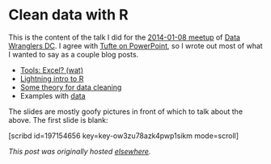 # Clean data with R



This is the content of the talk I did for the&#160;<a href="http://www.meetup.com/Data-Wranglers-DC/events/154160282/">2014-01-08 meetup</a> of&#160;<a href="http://www.meetup.com/Data-Wranglers-DC/">Data Wranglers DC</a>. I agree with <a href="http://users.ha.uth.gr/tgd/pt0501/09/Tufte.pdf">Tufte on PowerPoint</a>, so I wrote out most of what I wanted to say as a couple blog posts.

<ul>
	<li><a href="http://planspace.org/2013/12/31/excel-two-thousand-and-wat/">Tools: Excel? (wat)</a></li>
	<li><a href="http://planspace.org/2014/01/01/the-shortest-introduction-to-r-2/">Lightning intro to R</a></li>
	<li><a href="http://planspace.org/2014/01/04/some-theory-and-practice-for-data-cleaning/">Some theory for data cleaning</a></li>
	<li>Examples with <a href="https://github.com/ajschumacher/clean_data_with_R">data</a>
</li>
</ul>
The slides are mostly goofy pictures in front of which to talk about the above. The first slide is blank:

[scribd id=197154656 key=key-ow3zu78azk4pwp1sikm mode=scroll]



*This post was originally hosted [elsewhere](https://planspacedotorg.wordpress.com/2014/01/07/clean-data-with-r/).*
